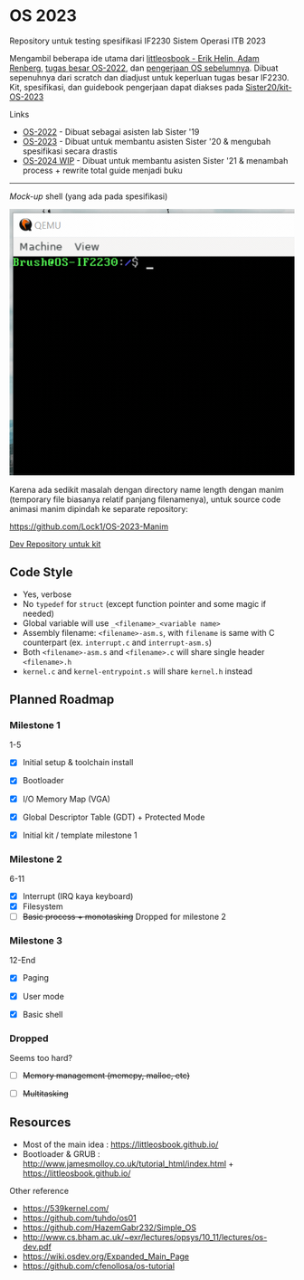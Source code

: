 # OS 2023
Repository untuk testing spesifikasi IF2230 Sistem Operasi ITB 2023

Mengambil beberapa ide utama dari [littleosbook - Erik Helin, Adam Renberg](https://littleosbook.github.io/), [tugas besar OS-2022](https://github.com/Sister19/OS-2022), dan [pengerjaan OS sebelumnya](https://github.com/Lock1/IF2230-OS). Dibuat sepenuhnya dari scratch dan diadjust untuk keperluan tugas besar IF2230. Kit, spesifikasi, dan guidebook pengerjaan dapat diakses pada [Sister20/kit-OS-2023](https://github.com/Sister20/kit-OS-2023)

Links
- [OS-2022](https://github.com/Sister19/OS-2022) - Dibuat sebagai asisten lab Sister '19
- [OS-2023](https://github.com/Lock1/OS-2023) - Dibuat untuk membantu asisten Sister '20 & mengubah spesifikasi secara drastis
- [OS-2024 WIP](https://github.com/Lock1/Full-Test-OS-2024) - Dibuat untuk membantu asisten Sister '21 & menambah process + rewrite total guide menjadi buku

---

*Mock-up* shell (yang ada pada spesifikasi)

![Shell sample](other/img/shell-sample.gif)


Karena ada sedikit masalah dengan directory name length dengan manim (temporary file biasanya relatif panjang filenamenya), untuk source code animasi manim dipindah ke separate repository:

https://github.com/Lock1/OS-2023-Manim

[Dev Repository untuk kit](https://github.com/Lock1/kit-OS-2023)


## Code Style
- Yes, verbose
- No `typedef` for `struct` (except function pointer and some magic if needed)
- Global variable will use `_<filename>_<variable name>`
- Assembly filename: `<filename>-asm.s`, with `filename` is same with C counterpart (ex. `interrupt.c` and `interrupt-asm.s`)
- Both `<filename>-asm.s` and `<filename>.c` will share single header `<filename>.h`
- `kernel.c` and `kernel-entrypoint.s` will share `kernel.h` instead



## Planned Roadmap
### Milestone 1
1-5
- [x] Initial setup & toolchain install
- [x] Bootloader
- [x] I/O Memory Map (VGA)
- [x] Global Descriptor Table (GDT) + Protected Mode
- [x] Initial kit / template milestone 1


### Milestone 2
6-11
- [x] Interrupt (IRQ kaya keyboard)
- [x] Filesystem
- [ ] ~~Basic process + monotasking~~ Dropped for milestone 2

### Milestone 3
12-End
- [x] Paging
- [x] User mode
- [x] Basic shell


### Dropped
Seems too hard?
- [ ] ~~Memory management (memcpy, malloc, etc)~~
- [ ] ~~Multitasking~~


## Resources
- Most of the main idea : https://littleosbook.github.io/
- Bootloader & GRUB : http://www.jamesmolloy.co.uk/tutorial_html/index.html + https://littleosbook.github.io/



Other reference
- https://539kernel.com/
- https://github.com/tuhdo/os01
- https://github.com/HazemGabr232/Simple_OS
- http://www.cs.bham.ac.uk/~exr/lectures/opsys/10_11/lectures/os-dev.pdf
- https://wiki.osdev.org/Expanded_Main_Page
- https://github.com/cfenollosa/os-tutorial
